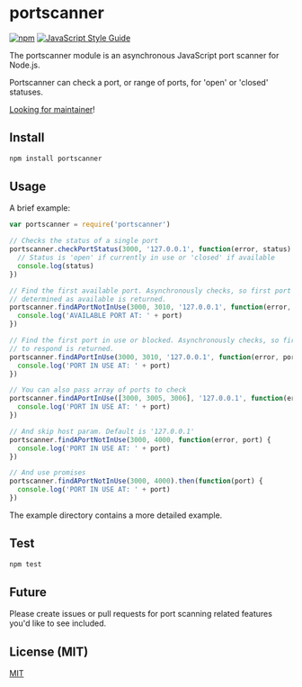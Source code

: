 # portscanner

[![npm](https://img.shields.io/npm/v/portscanner.svg)](https://www.npmjs.com/package/portscanner)
[![JavaScript Style Guide](https://img.shields.io/badge/code%20style-standard-brightgreen.svg)](http://standardjs.com/)

The portscanner module is
an asynchronous JavaScript port scanner for Node.js.

Portscanner can check a port,
or range of ports,
for 'open' or 'closed' statuses.

[Looking for maintainer](https://github.com/baalexander/node-portscanner/issues/25)!

## Install

```bash
npm install portscanner
```

## Usage

A brief example:

```javascript
var portscanner = require('portscanner')

// Checks the status of a single port
portscanner.checkPortStatus(3000, '127.0.0.1', function(error, status) {
  // Status is 'open' if currently in use or 'closed' if available
  console.log(status)
})

// Find the first available port. Asynchronously checks, so first port
// determined as available is returned.
portscanner.findAPortNotInUse(3000, 3010, '127.0.0.1', function(error, port) {
  console.log('AVAILABLE PORT AT: ' + port)
})

// Find the first port in use or blocked. Asynchronously checks, so first port
// to respond is returned.
portscanner.findAPortInUse(3000, 3010, '127.0.0.1', function(error, port) {
  console.log('PORT IN USE AT: ' + port)
})

// You can also pass array of ports to check
portscanner.findAPortInUse([3000, 3005, 3006], '127.0.0.1', function(error, port) {
  console.log('PORT IN USE AT: ' + port)
})

// And skip host param. Default is '127.0.0.1'
portscanner.findAPortNotInUse(3000, 4000, function(error, port) {
  console.log('PORT IN USE AT: ' + port)
})

// And use promises
portscanner.findAPortNotInUse(3000, 4000).then(function(port) {
  console.log('PORT IN USE AT: ' + port)
})
```

The example directory contains a more detailed example.

## Test

```sh
npm test
```

## Future

Please create issues or pull requests
for port scanning related features
you'd like to see included.

## License (MIT)

[MIT](LICENSE)

